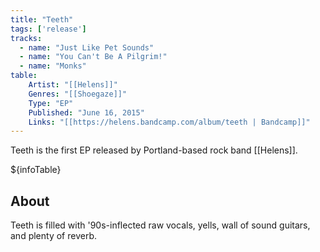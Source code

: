 ```yaml
---
title: "Teeth"
tags: ['release']
tracks:
  - name: "Just Like Pet Sounds"
  - name: "You Can't Be A Pilgrim!"
  - name: "Monks"
table:
    Artist: "[[Helens]]"
    Genres: "[[Shoegaze]]"
    Type: "EP"
    Published: "June 16, 2015"
    Links: "[[https://helens.bandcamp.com/album/teeth | Bandcamp]]"
---
```


Teeth is the first EP released by Portland-based rock band [[Helens]].

${infoTable}

## About
Teeth is filled with '90s-inflected raw vocals, yells, wall of sound guitars, and plenty of reverb.